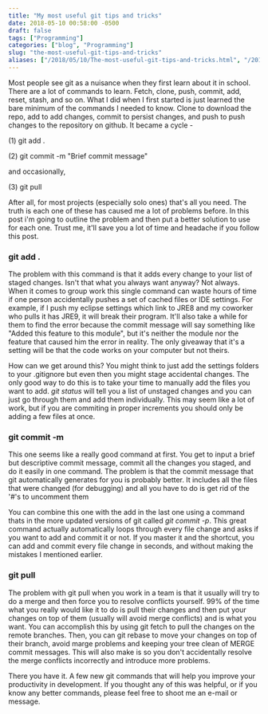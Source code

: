 ```yaml
---
title: "My most useful git tips and tricks"
date: 2018-05-10 00:58:00 -0500
draft: false
tags: ["Programming"]
categories: ["blog", "Programming"]
slug: "the-most-useful-git-tips-and-tricks"
aliases: ["/2018/05/10/The-most-useful-git-tips-and-tricks.html", "/2018/05/10/The-most-useful-git-tips-and-tricks/"]
---
```


Most people see git as a nuisance when they first learn about it in school.
There are a lot of commands to learn. Fetch, clone, push, commit, add, reset,
stash, and so on. What I did when I first started is just learned the bare
minimum of the commands I needed to know. Clone to download the repo,
add to add changes, commit to persist changes, and push to push changes to
the repository on github. It became a cycle -

(1) git add .

(2) git commit -m "Brief commit message"

and occasionally,

(3) git pull

After all, for most projects (especially solo ones) that's all you need.
The truth is each one of these has caused me a lot of problems before.
In this post i'm going to outline the problem and then put a better solution
to use for each one. Trust me, it'll save you a lot of time and headache
if you follow this post.

<h3>git add .</h3>

The problem with this command is that it adds every change to your list of
staged changes. Isn't that what you always want anyway? Not always. When it
comes to group work this single command can waste hours of time if one person
accidentally pushes a set of cached files or IDE settings. For example, if
I push my eclipse settings which link to JRE8 and my coworker who pulls it
has JRE9, it will break their program. It'll also take a while for them to find
the error because the commit message will say something like "Added this 
feature to this module", but it's neither the module nor the feature that
caused him the error in reality. The only giveaway that it's a setting will
be that the code works on your computer but not theirs.

How can we get around this? You might think to just add the settings folders
to your .gitignore but even then you might stage accidental changes. The only
good way to do this is to take your time to manually add the files you want
to add. *git status* will tell you a list of unstaged changes and you can
just go through them and add them individually. This may seem like a lot of
work, but if you are commiting in proper increments you should only be adding
a few files at once.

<h3>git commit -m </h3>

This one seems like a really good command at first. You get to input a 
brief but descriptive commit message, commit all the changes you staged, and
do it easily in one command. The problem is that the commit message that
git automatically generates for you is probably better. It includes all
the files that were changed (for debugging) and all you have to do is get
rid of the '#'s to uncomment them

You can combine this one with the add in the last one using a command
thats in the more updated versions of git called *git commit -p*. This great
command actually automatically loops through every file change and asks if
you want to add and commit it or not. If you master it and the shortcut,
you can add and commit every file change in seconds, and without making the
mistakes I mentioned earlier.

<h3>git pull</h3>

The problem with git pull when you work in a team is that it usually will
try to do a merge and then force you to resolve conflicts yourself. 99% of the
time what you really would like it to do is pull their changes and then 
put your changes on top of them (usually will avoid merge conflicts) and
is what you want. You can accomplish this by using git fetch to pull the changes
on the remote branches. Then, you can git rebase to move your changes on top
of their branch, avoid marge problems and keeping your tree clean of MERGE
commit messages. This will also make is so you don't accidentally resolve
the merge conflicts incorrectly and introduce more problems.

There you have it. A few new git commands that will help you improve your
productivity in development. If you thought any of this was helpful, or if
you know any better commands, please feel free to shoot me an e-mail or message. 
